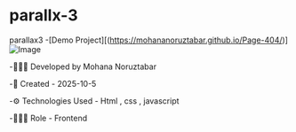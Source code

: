 # parallx-3
parallax3
-[Demo Project][(https://mohananoruztabar.github.io/Page-404/)]
![Image](https://github.com/user-attachments/assets/fc44ba0c-c5ac-47f4-90d1-d0133e89aa37)

-🙋🏽‍♀️ Developed by Mohana Noruztabar

-📅 Created - 2025-10-5

-⚙ Technologies Used - Html , css , javascript

-👩🏽‍💻 Role - Frontend
